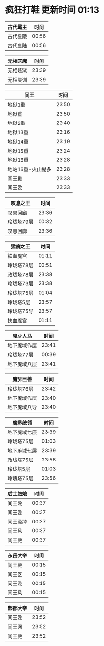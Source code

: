 # 疯狂打鞋 更新时间 01:13

| 古代霸主   | 时间    |
|--------|-------|
| 古代皇陵 | 00:56 |
| 古代皇陆 | 00:56 |

| 无相天魔   | 时间    |
|--------|-------|
| 无相炼狱 | 23:39 |
| 无相类训 | 23:39 |

| 间王   | 时间    |
|--------|-------|
| 地狱1重 | 23:50 |
| 地狱重 | 23:50 |
| 地狱2重 | 23:40 |
| 地狱13重 | 23:16 |
| 地狱14重 | 23:19 |
| 地狱15重 | 23:24 |
| 地狱16重 | 23:28 |
| 地站16重-火山糊多 | 23:28 |
| 阎王殿 | 23:33 |
| 闻王欧 | 23:33 |

| 叹息之王   | 时间    |
|--------|-------|
| 叹息回廊 | 23:36 |
| 玲珑塔79层 | 00:32 |
| 叹息回廓 | 23:36 |

| 猛魔之王   | 时间    |
|--------|-------|
| 铁血魔宫 | 01:11 |
| 玲珑塔78层 | 00:51 |
| 政珑塔78层 | 23:38 |
| 玲珑塔73层 | 23:38 |
| 玲珑塔75层 | 01:04 |
| 玲珑塔5层 | 23:57 |
| 玲珑塔75导 | 23:57 |
| 扶血魔宫 | 01:11 |

| 鬼火人马   | 时间    |
|--------|-------|
| 地下魔域作层 | 23:41 |
| 玲珑塔77层 | 00:39 |
| 地下魔域八层 | 23:41 |

| 魔界巨兽   | 时间    |
|--------|-------|
| 玲珑塔76层 | 23:42 |
| 地下魔域作层 | 23:40 |
| 地下魔域八导 | 23:40 |

| 魔界统领   | 时间    |
|--------|-------|
| 地下魔域七层 | 23:39 |
| 玲珑塔75层 | 01:03 |
| 地下麻域七层 | 23:39 |
| 政珑塔75层 | 23:56 |
| 玲珑塔5层 | 01:03 |
| 玲瑰塔75层 | 23:56 |

| 后土娘娘   | 时间    |
|--------|-------|
| 间王殴 | 00:37 |
| 闻王殴 | 00:37 |
| 闻王殴掉 | 00:37 |
| 间王风 | 00:37 |
| 阎王殿 | 00:37 |

| 东岳大帝   | 时间    |
|--------|-------|
| 阎王殿 | 00:15 |
| 闻王区 | 00:15 |
| 间王殴 | 00:15 |
| 间王风 | 00:15 |

| 酆都大帝   | 时间    |
|--------|-------|
| 间王殴 | 23:52 |
| 间王网 | 23:52 |
| 阎王殿 | 23:52 |